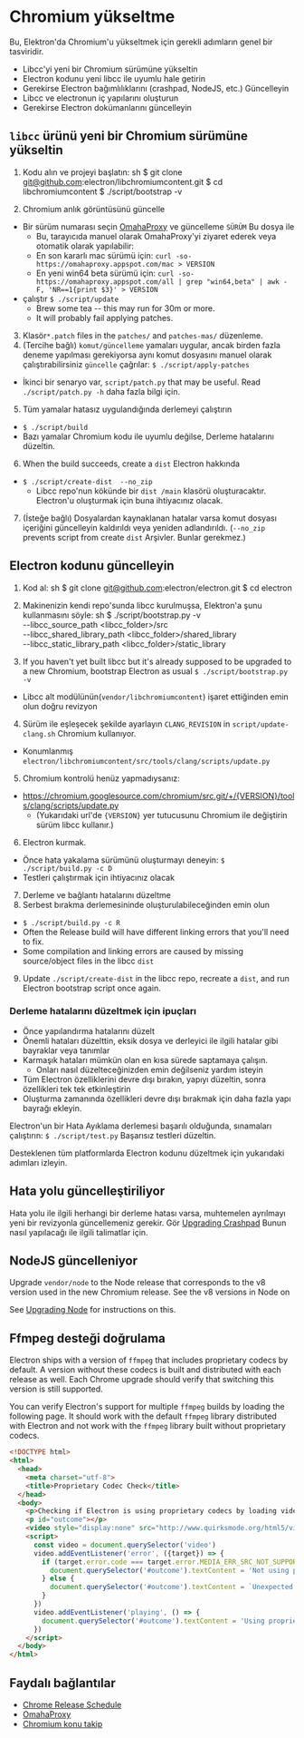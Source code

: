 # Chromium yükseltme

Bu, Elektron'da Chromium'u yükseltmek için gerekli adımların genel bir tasviridir.

- Libcc'yi yeni bir Chromium sürümüne yükseltin
- Electron kodunu yeni libcc ile uyumlu hale getirin
- Gerekirse Electron bağımlılıklarını (crashpad, NodeJS, etc.) Güncelleyin
- Libcc ve electronun iç yapılarını oluşturun
- Gerekirse Electron dokümanlarını güncelleyin

## `libcc` ürünü yeni bir Chromium sürümüne yükseltin

1. Kodu alın ve projeyi başlatın: 
      sh
      $ git clone git@github.com:electron/libchromiumcontent.git
      $ cd libchromiumcontent
      $ ./script/bootstrap -v

2. Chromium anlık görüntüsünü güncelle 
  - Bir sürüm numarası seçin [OmahaProxy](https://omahaproxy.appspot.com/) ve güncelleme `SÜRÜM` Bu dosya ile 
    - Bu, tarayıcıda manuel olarak OmahaProxy'yi ziyaret ederek veya otomatik olarak yapılabilir:
    - En son kararlı mac sürümü için: `curl -so- https://omahaproxy.appspot.com/mac > VERSION`
    - En yeni win64 beta sürümü için: `curl -so- https://omahaproxy.appspot.com/all | grep "win64,beta" | awk -F, 'NR==1{print $3}' > VERSION`
  - çalıştır `$ ./script/update` 
    - Brew some tea -- this may run for 30m or more.
    - It will probably fail applying patches.
3. Klasör`*.patch` files in the `patches/` and `patches-mas/` düzenleme.
4. (Tercihe bağlı) `komut/güncelleme` yamaları uygular, ancak birden fazla deneme yapılması gerekiyorsa aynı komut dosyasını manuel olarak çalıştırabilirsiniz `güncelle` çağrılar: `$ ./script/apply-patches` 
  - İkinci bir senaryo var, `script/patch.py` that may be useful. Read `./script/patch.py -h` daha fazla bilgi için.
5. Tüm yamalar hatasız uygulandığında derlemeyi çalıştırın 
  - `$ ./script/build`
  - Bazı yamalar Chromium kodu ile uyumlu değilse, Derleme hatalarını düzeltin.
6. When the build succeeds, create a `dist` Electron hakkında 
  - `$ ./script/create-dist  --no_zip` 
    - Libcc repo'nun kökünde bir ` dist /main ` klasörü oluşturacaktır. Electron'u oluşturmak için buna ihtiyacınız olacak.
7. (İsteğe bağlı) Dosyalardan kaynaklanan hatalar varsa komut dosyası içeriğini güncelleyin kaldırıldı veya yeniden adlandırıldı. (`--no_zip` prevents script from create `dist` Arşivler. Bunlar gerekmez.)

## Electron kodunu güncelleyin

1. Kod al: 
      sh
      $ git clone git@github.com:electron/electron.git
      $ cd electron

2. Makinenizin kendi repo'sunda libcc kurulmuşsa, Elektron'a şunu kullanmasını söyle: 
      sh
      $ ./script/bootstrap.py -v \
        --libcc_source_path <libcc_folder>/src \
        --libcc_shared_library_path <libcc_folder>/shared_library \
        --libcc_static_library_path <libcc_folder>/static_library

3. If you haven't yet built libcc but it's already supposed to be upgraded to a new Chromium, bootstrap Electron as usual `$ ./script/bootstrap.py -v`
  
  - Libcc alt modülünün(`vendor/libchromiumcontent`) işaret ettiğinden emin olun doğru revizyon

4. Sürüm ile eşleşecek şekilde ayarlayın `CLANG_REVISION` in `script/update-clang.sh` Chromium kullanıyor.
  
  - Konumlanmış `electron/libchromiumcontent/src/tools/clang/scripts/update.py`

5. Chromium kontrolü henüz yapmadıysanız:
  
  - https://chromium.googlesource.com/chromium/src.git/+/{VERSION}/tools/clang/scripts/update.py 
    - (Yukarıdaki url'de ` {VERSION} ` yer tutucusunu Chromium ile değiştirin sürüm libcc kullanır.)
6. Electron kurmak. 
  - Önce hata yakalama sürümünü oluşturmayı deneyin: `$ ./script/build.py -c D`
  - Testleri çalıştırmak için ihtiyacınız olacak
7. Derleme ve bağlantı hatalarını düzeltme
8. Serbest bırakma derlemesininde oluşturulabileceğinden emin olun 
  - `$ ./script/build.py -c R`
  - Often the Release build will have different linking errors that you'll need to fix.
  - Some compilation and linking errors are caused by missing source/object files in the libcc `dist`
9. Update `./script/create-dist` in the libcc repo, recreate a `dist`, and run Electron bootstrap script once again.

### Derleme hatalarını düzeltmek için ipuçları

- Önce yapılandırma hatalarını düzelt
- Önemli hataları düzelttin, eksik dosya ve derleyici ile ilgili hatalar gibi bayraklar veya tanımlar
- Karmaşık hataları mümkün olan en kısa sürede saptamaya çalışın. 
  - Onları nasıl düzelteceğinizden emin değilseniz yardım isteyin
- Tüm Electron özelliklerini devre dışı bırakın, yapıyı düzeltin, sonra özellikleri tek tek etkinleştirin
- Oluşturma zamanında özellikleri devre dışı bırakmak için daha fazla yapı bayrağı ekleyin.

Electron'un bir Hata Ayıklama derlemesi başarılı olduğunda, sınamaları çalıştırın: `$ ./script/test.py` Başarısız testleri düzeltin.

Desteklenen tüm platformlarda Electron kodunu düzeltmek için yukarıdaki adımları izleyin.

## Hata yolu güncelleştiriliyor

Hata yolu ile ilgili herhangi bir derleme hatası varsa, muhtemelen ayrılmayı yeni bir revizyonla güncellemeniz gerekir. Gör [Upgrading Crashpad](https://github.com/electron/electron/tree/master/docs/development/upgrading-crashpad.md) Bunun nasıl yapılacağı ile ilgili talimatlar için.

## NodeJS güncelleniyor

Upgrade `vendor/node` to the Node release that corresponds to the v8 version used in the new Chromium release. See the v8 versions in Node on

See [Upgrading Node](https://github.com/electron/electron/tree/master/docs/development/upgrading-node.md) for instructions on this.

## Ffmpeg desteği doğrulama

Electron ships with a version of `ffmpeg` that includes proprietary codecs by default. A version without these codecs is built and distributed with each release as well. Each Chrome upgrade should verify that switching this version is still supported.

You can verify Electron's support for multiple `ffmpeg` builds by loading the following page. It should work with the default `ffmpeg` library distributed with Electron and not work with the `ffmpeg` library built without proprietary codecs.

```html
<!DOCTYPE html>
<html>
  <head>
    <meta charset="utf-8">
    <title>Proprietary Codec Check</title>
  </head>
  <body>
    <p>Checking if Electron is using proprietary codecs by loading video from http://www.quirksmode.org/html5/videos/big_buck_bunny.mp4</p>
    <p id="outcome"></p>
    <video style="display:none" src="http://www.quirksmode.org/html5/videos/big_buck_bunny.mp4" autoplay></video>
    <script>
      const video = document.querySelector('video')
      video.addEventListener('error', ({target}) => {
        if (target.error.code === target.error.MEDIA_ERR_SRC_NOT_SUPPORTED) {
          document.querySelector('#outcome').textContent = 'Not using proprietary codecs, video emitted source not supported error event.'
        } else {
          document.querySelector('#outcome').textContent = `Unexpected error: ${target.error.code}`
        }
      })
      video.addEventListener('playing', () => {
        document.querySelector('#outcome').textContent = 'Using proprietary codecs, video started playing.'
      })
    </script>
  </body>
</html>
```

## Faydalı bağlantılar

- [Chrome Release Schedule](https://www.chromium.org/developers/calendar)
- [OmahaProxy](http://omahaproxy.appspot.com)
- [Chromium konu takip](https://bugs.chromium.org/p/chromium)